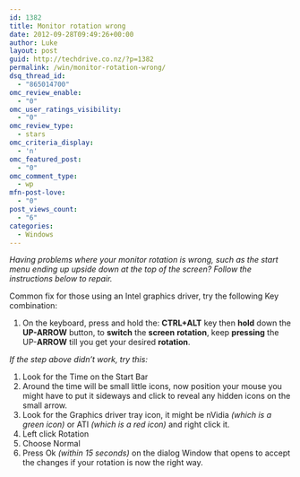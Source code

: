 ```yaml
---
id: 1382
title: Monitor rotation wrong
date: 2012-09-28T09:49:26+00:00
author: Luke
layout: post
guid: http://techdrive.co.nz/?p=1382
permalink: /win/monitor-rotation-wrong/
dsq_thread_id:
  - "865014700"
omc_review_enable:
  - "0"
omc_user_ratings_visibility:
  - "0"
omc_review_type:
  - stars
omc_criteria_display:
  - 'n'
omc_featured_post:
  - "0"
omc_comment_type:
  - wp
mfn-post-love:
  - "0"
post_views_count:
  - "6"
categories:
  - Windows
---
```

_Having problems where your monitor rotation is wrong, such as the start menu ending up upside down at the top of the screen? Follow the instructions below to repair._

Common fix for those using an Intel graphics driver, try the following Key combination:

<ol start="1">
  <li>
    On the keyboard, press and hold the: <strong>CTRL+ALT</strong> key then <strong>hold</strong> down the <strong>UP-ARROW</strong> button, to <strong>switch</strong> the <strong>screen</strong> <strong>rotation</strong>, keep <strong>pressing</strong> the UP-<strong>ARROW</strong> till you get your desired <strong>rotation</strong>.
  </li>
</ol>

_If the step above didn’t work, try this:_

<ol start="1">
  <li>
    Look for the Time on the Start Bar
  </li>
  <li>
    Around the time will be small little icons, now position your mouse you might have to put it sideways and click to reveal any hidden icons on the small arrow.
  </li>
  <li>
    Look for the Graphics driver tray icon, it might be nVidia<em> (which is a green icon)</em> or ATI <em>(which is a red icon)</em> and right click it.
  </li>
  <li>
    Left click Rotation
  </li>
  <li>
    Choose Normal
  </li>
  <li>
    Press Ok<em> (within 15 seconds)</em> on the dialog Window that opens to accept the changes if your rotation is now the right way.
  </li>
</ol>